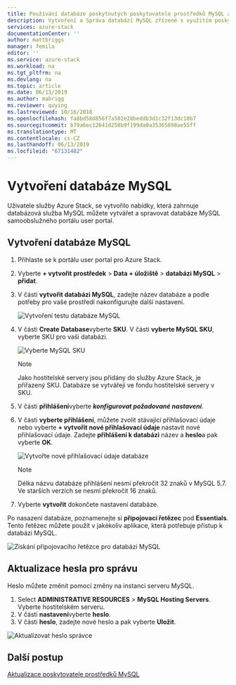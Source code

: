 ```yaml
---
title: Používání databáze poskytnutých poskytovatele prostředků MySQL adaptéru na AzureStack | Dokumentace Microsoftu
description: Vytvoření a Správa databází MySQL zřízené s využitím poskytovatele prostředků MySQL adaptéru
services: azure-stack
documentationCenter: ''
author: mattbriggs
manager: femila
editor: ''
ms.service: azure-stack
ms.workload: na
ms.tgt_pltfrm: na
ms.devlang: na
ms.topic: article
ms.date: 06/13/2019
ms.author: mabrigg
ms.reviewer: quying
ms.lastreviewed: 10/16/2018
ms.openlocfilehash: fa8bd58d856f7a502e28beddb3d1c32f13dc18b7
ms.sourcegitcommit: b79a6ec12641d258b9f199da0a35365898ae55ff
ms.translationtype: MT
ms.contentlocale: cs-CZ
ms.lasthandoff: 06/13/2019
ms.locfileid: "67131482"
---
```

# <a name="create-mysql-databases"></a>Vytvoření databáze MySQL
Uživatele služby Azure Stack, se vytvořilo nabídky, která zahrnuje databázová služba MySQL můžete vytvářet a spravovat databáze MySQL samoobslužného portálu user portal.

## <a name="create-a-mysql-database"></a>Vytvoření databáze MySQL

1. Přihlaste se k portálu user portal pro Azure Stack.
2. Vyberte **+ vytvořit prostředek** > **Data + úložiště** > **databázi MySQL** > **přidat**.
3. V části **vytvořit databázi MySQL**, zadejte název databáze a podle potřeby pro vaše prostředí nakonfigurujte další nastavení.

    ![Vytvoření testu databáze MySQL](./media/azure-stack-mysql-rp-deploy/mysql-create-db.png)

4. V části **Create Database**vyberte **SKU**. V části **vyberte MySQL SKU**, vyberte SKU pro vaši databázi.

    ![Vyberte MySQL SKU](./media/azure-stack-mysql-rp-deploy/mysql-select-sku.png)

    >[!Note]
    >Jako hostitelské servery jsou přidány do služby Azure Stack, je přiřazený SKU. Databáze se vytvářejí ve fondu hostitelské servery v SKU.

5. V části **přihlášení**vyberte ***konfigurovat požadované nastavení***.
6. V části **vyberte přihlášení**, můžete zvolit stávající přihlašovací údaje nebo vyberte **+ vytvořit nové přihlašovací údaje** nastavit nové přihlašovací údaje.  Zadejte **přihlášení k databázi** název a **heslo**a pak vyberte **OK**.

    ![Vytvořte nové přihlašovací údaje databáze](./media/azure-stack-mysql-rp-deploy/create-new-login.png)

    >[!NOTE]
    >Délka názvu databáze přihlášení nesmí překročit 32 znaků v MySQL 5.7. Ve starších verzích se nesmí překročit 16 znaků.

7. Vyberte **vytvořit** dokončete nastavení databáze.

Po nasazení databáze, poznamenejte si **připojovací řetězec** pod **Essentials**. Tento řetězec můžete použít v jakékoliv aplikace, která potřebuje přístup k databázi MySQL.

![Získání připojovacího řetězce pro databázi MySQL](./media/azure-stack-mysql-rp-deploy/mysql-db-created.png)

## <a name="update-the-administrative-password"></a>Aktualizace hesla pro správu

Heslo můžete změnit pomocí změny na instanci serveru MySQL.

1. Select **ADMINISTRATIVE RESOURCES** > **MySQL Hosting Servers**. Vyberte hostitelském serveru.
2. V části **nastavení**vyberte **heslo**.
3. V části **heslo**, zadejte nové heslo a pak vyberte **Uložit**.

![Aktualizovat heslo správce](./media/azure-stack-mysql-rp-deploy/mysql-update-password.png)

## <a name="next-steps"></a>Další postup

[Aktualizace poskytovatele prostředků MySQL](azure-stack-mysql-resource-provider-update.md)
